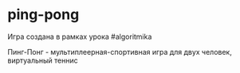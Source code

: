 # ping-pong
Игра создана в рамках урока #algoritmika

<p>Пинг-Понг - мультиплеерная-спортивная игра для двух человек, виртуальный теннис</p>
